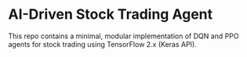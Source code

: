 
# AI-Driven Stock Trading Agent

This repo contains a minimal, modular implementation of DQN and PPO agents for stock trading using TensorFlow 2.x (Keras API).
